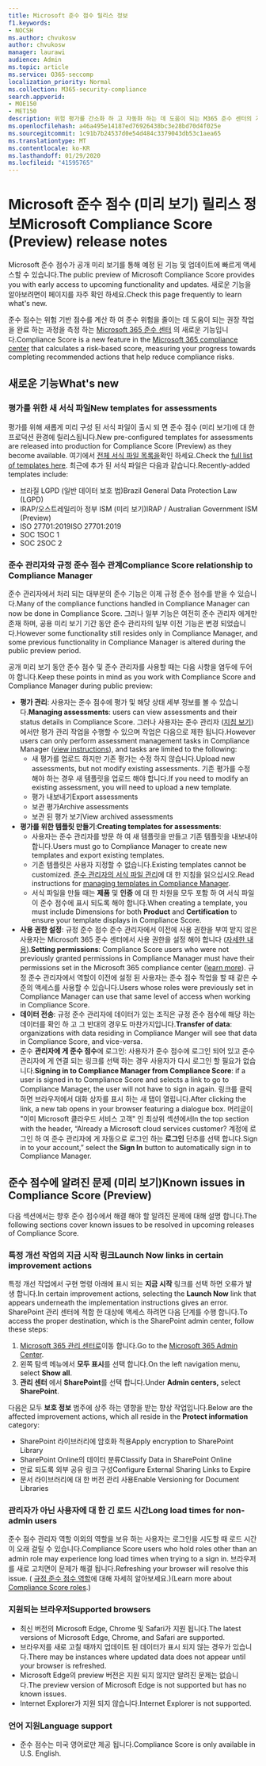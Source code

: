 ```yaml
---
title: Microsoft 준수 점수 릴리스 정보
f1.keywords:
- NOCSH
ms.author: chvukosw
author: chvukosw
manager: laurawi
audience: Admin
ms.topic: article
ms.service: O365-seccomp
localization_priority: Normal
ms.collection: M365-security-compliance
search.appverid:
- MOE150
- MET150
description: 위험 평가를 간소화 하 고 자동화 하는 데 도움이 되는 M365 준수 센터의 기능인 Microsoft 준수 점수 (미리 보기)에 대 한 릴리스 정보 및 알려진 문제
ms.openlocfilehash: a46a495e14187ed76926438bc3e28bd70d4f025e
ms.sourcegitcommit: 1c91b7b24537d0e54d484c3379043db53c1aea65
ms.translationtype: MT
ms.contentlocale: ko-KR
ms.lasthandoff: 01/29/2020
ms.locfileid: "41595765"
---
```

# <a name="microsoft-compliance-score-preview-release-notes"></a><span data-ttu-id="a9831-103">Microsoft 준수 점수 (미리 보기) 릴리스 정보</span><span class="sxs-lookup"><span data-stu-id="a9831-103">Microsoft Compliance Score (Preview) release notes</span></span>

<span data-ttu-id="a9831-104">Microsoft 준수 점수가 공개 미리 보기를 통해 예정 된 기능 및 업데이트에 빠르게 액세스할 수 있습니다.</span><span class="sxs-lookup"><span data-stu-id="a9831-104">The public preview of Microsoft Compliance Score provides you with early access to upcoming functionality and updates.</span></span> <span data-ttu-id="a9831-105">새로운 기능을 알아보려면이 페이지를 자주 확인 하세요.</span><span class="sxs-lookup"><span data-stu-id="a9831-105">Check this page frequently to learn what's new.</span></span>

<span data-ttu-id="a9831-106">준수 점수는 위험 기반 점수를 계산 하 여 준수 위험을 줄이는 데 도움이 되는 권장 작업을 완료 하는 과정을 측정 하는 [Microsoft 365 준수 센터](microsoft-365-compliance-center.md) 의 새로운 기능입니다.</span><span class="sxs-lookup"><span data-stu-id="a9831-106">Compliance Score is a new feature in the [Microsoft 365 compliance center](microsoft-365-compliance-center.md) that calculates a risk-based score, measuring your progress towards completing recommended actions that help reduce compliance risks.</span></span>

## <a name="whats-new"></a><span data-ttu-id="a9831-107">새로운 기능</span><span class="sxs-lookup"><span data-stu-id="a9831-107">What's new</span></span>

### <a name="new-templates-for-assessments"></a><span data-ttu-id="a9831-108">평가를 위한 새 서식 파일</span><span class="sxs-lookup"><span data-stu-id="a9831-108">New templates for assessments</span></span>

<span data-ttu-id="a9831-109">평가를 위해 새롭게 미리 구성 된 서식 파일이 출시 되 면 준수 점수 (미리 보기)에 대 한 프로덕션 환경에 릴리스됩니다.</span><span class="sxs-lookup"><span data-stu-id="a9831-109">New pre-configured templates for assessments are released into production for Compliance Score (Preview) as they become available.</span></span> <span data-ttu-id="a9831-110">여기에서 [전체 서식 파일 목록을](compliance-score.md#templates)확인 하세요.</span><span class="sxs-lookup"><span data-stu-id="a9831-110">Check the [full list of templates here](compliance-score.md#templates).</span></span> <span data-ttu-id="a9831-111">최근에 추가 된 서식 파일은 다음과 같습니다.</span><span class="sxs-lookup"><span data-stu-id="a9831-111">Recently-added templates include:</span></span>

- <span data-ttu-id="a9831-112">브라질 LGPD (일반 데이터 보호 법)</span><span class="sxs-lookup"><span data-stu-id="a9831-112">Brazil General Data Protection Law (LGPD)</span></span>
- <span data-ttu-id="a9831-113">IRAP/오스트레일리아 정부 ISM (미리 보기)</span><span class="sxs-lookup"><span data-stu-id="a9831-113">IRAP / Australian Government ISM (Preview)</span></span>
- <span data-ttu-id="a9831-114">ISO 27701:2019</span><span class="sxs-lookup"><span data-stu-id="a9831-114">ISO 27701:2019</span></span>
- <span data-ttu-id="a9831-115">SOC 1</span><span class="sxs-lookup"><span data-stu-id="a9831-115">SOC 1</span></span>
- <span data-ttu-id="a9831-116">SOC 2</span><span class="sxs-lookup"><span data-stu-id="a9831-116">SOC 2</span></span>

### <a name="compliance-score-relationship-to-compliance-manager"></a><span data-ttu-id="a9831-117">준수 관리자와 규정 준수 점수 관계</span><span class="sxs-lookup"><span data-stu-id="a9831-117">Compliance Score relationship to Compliance Manager</span></span>

<span data-ttu-id="a9831-118">준수 관리자에서 처리 되는 대부분의 준수 기능은 이제 규정 준수 점수를 받을 수 있습니다.</span><span class="sxs-lookup"><span data-stu-id="a9831-118">Many of the compliance functions handled in Compliance Manager can now be done in Compliance Score.</span></span> <span data-ttu-id="a9831-119">그러나 일부 기능은 여전히 준수 관리자 에게만 존재 하며, 공용 미리 보기 기간 동안 준수 관리자의 일부 이전 기능은 변경 되었습니다.</span><span class="sxs-lookup"><span data-stu-id="a9831-119">However some functionality still resides only in Compliance Manager, and some previous functionality in Compliance Manager is altered during the public preview period.</span></span> 

<span data-ttu-id="a9831-120">공개 미리 보기 동안 준수 점수 및 준수 관리자를 사용할 때는 다음 사항을 염두에 두어야 합니다.</span><span class="sxs-lookup"><span data-stu-id="a9831-120">Keep these points in mind as you work with Compliance Score and Compliance Manager during public preview:</span></span>

- <span data-ttu-id="a9831-121">**평가 관리**: 사용자는 준수 점수에 평가 및 해당 상태 세부 정보를 볼 수 있습니다.</span><span class="sxs-lookup"><span data-stu-id="a9831-121">**Managing assessments**: users can view assessments and their status details in Compliance Score.</span></span> <span data-ttu-id="a9831-122">그러나 사용자는 준수 관리자 ([지침 보기](working-with-compliance-manager.md#assessments)) 에서만 평가 관리 작업을 수행할 수 있으며 작업은 다음으로 제한 됩니다.</span><span class="sxs-lookup"><span data-stu-id="a9831-122">However users can only perform assessment management tasks in Compliance Manager ([view instructions](working-with-compliance-manager.md#assessments)), and tasks are limited to the following:</span></span>
    - <span data-ttu-id="a9831-123">새 평가를 업로드 하지만 기존 평가는 수정 하지 않습니다.</span><span class="sxs-lookup"><span data-stu-id="a9831-123">Upload new assessments, but not modify existing assessments.</span></span> <span data-ttu-id="a9831-124">기존 평가를 수정 해야 하는 경우 새 템플릿을 업로드 해야 합니다.</span><span class="sxs-lookup"><span data-stu-id="a9831-124">If you need to modify an existing assessment, you will need to upload a new template.</span></span>
    - <span data-ttu-id="a9831-125">평가 내보내기</span><span class="sxs-lookup"><span data-stu-id="a9831-125">Export assessments</span></span>
    - <span data-ttu-id="a9831-126">보관 평가</span><span class="sxs-lookup"><span data-stu-id="a9831-126">Archive assessments</span></span>
    - <span data-ttu-id="a9831-127">보관 된 평가 보기</span><span class="sxs-lookup"><span data-stu-id="a9831-127">View archived assessments</span></span>
 - <span data-ttu-id="a9831-128">**평가를 위한 템플릿 만들기**:</span><span class="sxs-lookup"><span data-stu-id="a9831-128">**Creating templates for assessments**:</span></span> 
   - <span data-ttu-id="a9831-129">사용자는 준수 관리자를 방문 하 여 새 템플릿을 만들고 기존 템플릿을 내보내야 합니다.</span><span class="sxs-lookup"><span data-stu-id="a9831-129">Users must go to Compliance Manager to create new templates and export existing templates.</span></span> 
   - <span data-ttu-id="a9831-130">기존 템플릿은 사용자 지정할 수 없습니다.</span><span class="sxs-lookup"><span data-stu-id="a9831-130">Existing templates cannot be customized.</span></span> <span data-ttu-id="a9831-131">[준수 관리자의 서식 파일 관리](working-with-compliance-manager.md#templates)에 대 한 지침을 읽으십시오.</span><span class="sxs-lookup"><span data-stu-id="a9831-131">Read instructions for [managing templates in Compliance Manager](working-with-compliance-manager.md#templates).</span></span>
   - <span data-ttu-id="a9831-132">서식 파일을 만들 때는 **제품** 및 **인증** 에 대 한 차원을 모두 포함 하 여 서식 파일이 준수 점수에 표시 되도록 해야 합니다.</span><span class="sxs-lookup"><span data-stu-id="a9831-132">When creating a template, you must include Dimensions for both **Product** and **Certification** to ensure your template displays in Compliance Score.</span></span>
 - <span data-ttu-id="a9831-133">**사용 권한 설정**: 규정 준수 점수 준수 관리자에서 이전에 사용 권한을 부여 받지 않은 사용자는 Microsoft 365 준수 센터에서 사용 권한을 설정 해야 합니다 ([자세한 내용](compliance-score-setup.md#set-user-permissions-and-assign-roles)).</span><span class="sxs-lookup"><span data-stu-id="a9831-133">**Setting permissions**: Compliance Score users who were not previously granted permissions in Compliance Manager must have their permissions set in the Microsoft 365 compliance center ([learn more](compliance-score-setup.md#set-user-permissions-and-assign-roles)).</span></span> <span data-ttu-id="a9831-134">규정 준수 관리자에서 역할이 이전에 설정 된 사용자는 준수 점수 작업을 할 때 같은 수준의 액세스를 사용할 수 있습니다.</span><span class="sxs-lookup"><span data-stu-id="a9831-134">Users whose roles were previously set in Compliance Manager can use that same level of access when working in Compliance Score.</span></span>
- <span data-ttu-id="a9831-135">**데이터 전송**: 규정 준수 관리자에 데이터가 있는 조직은 규정 준수 점수에 해당 하는 데이터를 확인 하 고 그 반대의 경우도 마찬가지입니다.</span><span class="sxs-lookup"><span data-stu-id="a9831-135">**Transfer of data**: organizations with data residing in Compliance Manger will see that data in Compliance Score, and vice-versa.</span></span>
- <span data-ttu-id="a9831-136">준수 **관리자에 게 준수 점수**에 로그인: 사용자가 준수 점수에 로그인 되어 있고 준수 관리자에 게 연결 되는 링크를 선택 하는 경우 사용자가 다시 로그인 할 필요가 없습니다.</span><span class="sxs-lookup"><span data-stu-id="a9831-136">**Signing in to Compliance Manager from Compliance Score**: if a user is signed in to Compliance Score and selects a link to go to Compliance Manager, the user will not have to sign in again.</span></span> <span data-ttu-id="a9831-137">링크를 클릭 하면 브라우저에서 대화 상자를 표시 하는 새 탭이 열립니다.</span><span class="sxs-lookup"><span data-stu-id="a9831-137">After clicking the link, a new tab opens in your browser featuring a dialogue box.</span></span> <span data-ttu-id="a9831-138">머리글이 "이미 Microsoft 클라우드 서비스 고객" 인 최상위 섹션에서</span><span class="sxs-lookup"><span data-stu-id="a9831-138">In the top section with the header, “Already a Microsoft cloud services customer?</span></span> <span data-ttu-id="a9831-139">계정에 로그인 하 여 준수 관리자에 게 자동으로 로그인 하는 **로그인** 단추를 선택 합니다.</span><span class="sxs-lookup"><span data-stu-id="a9831-139">Sign in to your account,” select the **Sign In** button to automatically sign in to Compliance Manager.</span></span>

## <a name="known-issues-in-compliance-score-preview"></a><span data-ttu-id="a9831-140">준수 점수에 알려진 문제 (미리 보기)</span><span class="sxs-lookup"><span data-stu-id="a9831-140">Known issues in Compliance Score (Preview)</span></span>

<span data-ttu-id="a9831-141">다음 섹션에서는 향후 준수 점수에서 해결 해야 할 알려진 문제에 대해 설명 합니다.</span><span class="sxs-lookup"><span data-stu-id="a9831-141">The following sections cover known issues to be resolved in upcoming releases of Compliance Score.</span></span>

### <a name="launch-now-links-in-certain-improvement-actions"></a><span data-ttu-id="a9831-142">특정 개선 작업의 지금 시작 링크</span><span class="sxs-lookup"><span data-stu-id="a9831-142">Launch Now links in certain improvement actions</span></span>

<span data-ttu-id="a9831-143">특정 개선 작업에서 구현 명령 아래에 표시 되는 **지금 시작** 링크를 선택 하면 오류가 발생 합니다.</span><span class="sxs-lookup"><span data-stu-id="a9831-143">In certain improvement actions, selecting the **Launch Now** link that appears underneath the implementation instructions gives an error.</span></span> <span data-ttu-id="a9831-144">SharePoint 관리 센터에 적합 한 대상에 액세스 하려면 다음 단계를 수행 합니다.</span><span class="sxs-lookup"><span data-stu-id="a9831-144">To access the proper destination, which is the SharePoint admin center, follow these steps:</span></span>

1. <span data-ttu-id="a9831-145">[Microsoft 365 관리 센터로](https://admin.microsoft.com)이동 합니다.</span><span class="sxs-lookup"><span data-stu-id="a9831-145">Go to the [Microsoft 365 Admin Center](https://admin.microsoft.com).</span></span>
2. <span data-ttu-id="a9831-146">왼쪽 탐색 메뉴에서 **모두 표시**를 선택 합니다.</span><span class="sxs-lookup"><span data-stu-id="a9831-146">On the left navigation menu, select **Show all**.</span></span>
3. <span data-ttu-id="a9831-147">**관리 센터** 에서 **SharePoint**를 선택 합니다.</span><span class="sxs-lookup"><span data-stu-id="a9831-147">Under **Admin centers,** select **SharePoint**.</span></span>

<span data-ttu-id="a9831-148">다음은 모두 **보호 정보** 범주에 상주 하는 영향을 받는 향상 작업입니다.</span><span class="sxs-lookup"><span data-stu-id="a9831-148">Below are the affected improvement actions, which all reside in the **Protect information** category:</span></span>
  - <span data-ttu-id="a9831-149">SharePoint 라이브러리에 암호화 적용</span><span class="sxs-lookup"><span data-stu-id="a9831-149">Apply encryption to SharePoint Library</span></span>
  - <span data-ttu-id="a9831-150">SharePoint Online의 데이터 분류</span><span class="sxs-lookup"><span data-stu-id="a9831-150">Classify Data in SharePoint Online</span></span>
  - <span data-ttu-id="a9831-151">만료 되도록 외부 공유 링크 구성</span><span class="sxs-lookup"><span data-stu-id="a9831-151">Configure External Sharing Links to Expire</span></span>
  - <span data-ttu-id="a9831-152">문서 라이브러리에 대 한 버전 관리 사용</span><span class="sxs-lookup"><span data-stu-id="a9831-152">Enable Versioning for Document Libraries</span></span>

### <a name="long-load-times-for-non-admin-users"></a><span data-ttu-id="a9831-153">관리자가 아닌 사용자에 대 한 긴 로드 시간</span><span class="sxs-lookup"><span data-stu-id="a9831-153">Long load times for non-admin users</span></span>
<span data-ttu-id="a9831-154">준수 점수 관리자 역할 이외의 역할을 보유 하는 사용자는 로그인을 시도할 때 로드 시간이 오래 걸릴 수 있습니다.</span><span class="sxs-lookup"><span data-stu-id="a9831-154">Compliance Score users who hold roles other than an admin role may experience long load times when trying to a sign in.</span></span> <span data-ttu-id="a9831-155">브라우저를 새로 고치면이 문제가 해결 됩니다.</span><span class="sxs-lookup"><span data-stu-id="a9831-155">Refreshing your browser will resolve this issue.</span></span> <span data-ttu-id="a9831-156">( [규정 준수 점수 역할](compliance-score-setup.md#set-user-permissions-and-assign-roles)에 대해 자세히 알아보세요.)</span><span class="sxs-lookup"><span data-stu-id="a9831-156">(Learn more about [Compliance Score roles](compliance-score-setup.md#set-user-permissions-and-assign-roles).)</span></span>

### <a name="supported-browsers"></a><span data-ttu-id="a9831-157">지원되는 브라우저</span><span class="sxs-lookup"><span data-stu-id="a9831-157">Supported browsers</span></span>

- <span data-ttu-id="a9831-158">최신 버전의 Microsoft Edge, Chrome 및 Safari가 지원 됩니다.</span><span class="sxs-lookup"><span data-stu-id="a9831-158">The latest versions of Microsoft Edge, Chrome, and Safari are supported.</span></span>
- <span data-ttu-id="a9831-159">브라우저를 새로 고칠 때까지 업데이트 된 데이터가 표시 되지 않는 경우가 있습니다.</span><span class="sxs-lookup"><span data-stu-id="a9831-159">There may be instances where updated data does not appear until your browser is refreshed.</span></span>
- <span data-ttu-id="a9831-160">Microsoft Edge의 preview 버전은 지원 되지 않지만 알려진 문제는 없습니다.</span><span class="sxs-lookup"><span data-stu-id="a9831-160">The preview version of Microsoft Edge is not supported but has no known issues.</span></span>
- <span data-ttu-id="a9831-161">Internet Explorer가 지원 되지 않습니다.</span><span class="sxs-lookup"><span data-stu-id="a9831-161">Internet Explorer is not supported.</span></span>
 
### <a name="language-support"></a><span data-ttu-id="a9831-162">언어 지원</span><span class="sxs-lookup"><span data-stu-id="a9831-162">Language support</span></span>

- <span data-ttu-id="a9831-163">준수 점수는 미국 영어로만 제공 됩니다.</span><span class="sxs-lookup"><span data-stu-id="a9831-163">Compliance Score is only available in U.S. English.</span></span>
